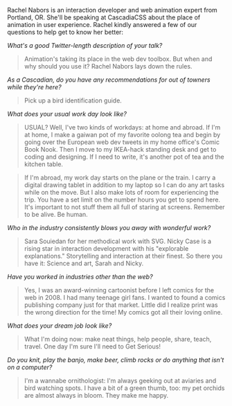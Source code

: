 Rachel Nabors is an interaction developer and web animation expert from Portland, OR. She'll be speaking at CascadiaCSS about the place of animation in user experience. Rachel kindly answered a few of our questions to help get to know her better:

*What's a good Twitter-length description of your talk?*

> Animation's taking its place in the web dev toolbox. But when and why should you use it? Rachel Nabors lays down the rules.

*As a Cascadian, do you have any recommendations for out of towners while they're here?*

> Pick up a bird identification guide.

*What does your usual work day look like?*

> USUAL? Well, I've two kinds of workdays: at home and abroad. If I'm at home, I make a gaiwan pot of my favorite oolong tea and begin by going over the European web dev tweets in my home office's Comic Book Nook. Then I move to my IKEA-hack standing desk and get to coding and designing. If I need to write, it's another pot of tea and the kitchen table.

> If I'm abroad, my work day starts on the plane or the train. I carry a digital drawing tablet in addition to my laptop so I can do any art tasks while on the move. But I also make lots of room for experiencing the trip. You have a set limit on the number hours you get to spend here. It's important to not stuff them all full of staring at screens. Remember to be alive. Be human.

*Who in the industry consistently blows you away with wonderful work?*

> Sara Souiedan for her methodical work with SVG. Nicky Case is a rising star in interaction development with his "explorable explanations." Storytelling and interaction at their finest. So there you have it: Science and art, Sarah and Nicky.

*Have you worked in industries other than the web?*

> Yes, I was an award-winning cartoonist before I left comics for the web in 2008. I had many teenage girl fans. I wanted to found a comics publishing company just for that market. Little did I realize print was the wrong direction for the time! My comics got all their loving online.

*What does your dream job look like?*

> What I'm doing now: make neat things, help people, share, teach, travel. One day I'm sure I'll need to Get Serious!

*Do you knit, play the banjo, make beer, climb rocks or do anything that isn't on a computer?*

> I'm a wannabe ornithologist: I'm always geeking out at aviaries and bird watching spots. I have a bit of a green thumb, too: my pet orchids are almost always in bloom. They make me happy.
